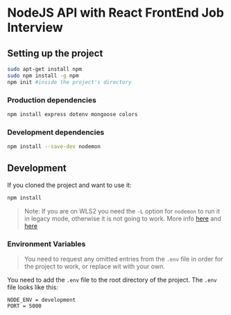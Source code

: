 # NodeJS API with React FrontEnd Job Interview

## Setting up the project

```bash
sudo apt-get install npm
sudo npm install -g npm
npm init #inside the project's directory
```

### Production dependencies

```bash
npm install express dotenv mongoose colors
```

### Development dependencies

```bash
npm install --save-dev nodemon
```

## Development

If you cloned the project and want to use it:

```bash
npm install
```

> Note: If you are on WLS2 you need the `-L` option for `nodemon` to run it in legacy mode, otherwise it is not going to work. More info [here](https://github.com/microsoft/WSL/issues/4739) and [here](https://github.com/remy/nodemon/issues/1913)

### Environment Variables

> You need to request any omitted entries from the `.env` file in order for the project to work, or replace wit with your own.

You need to add the `.env` file to the root directory of the project. The `.env` file looks like this:

```env
NODE_ENV = development
PORT = 5000
```
